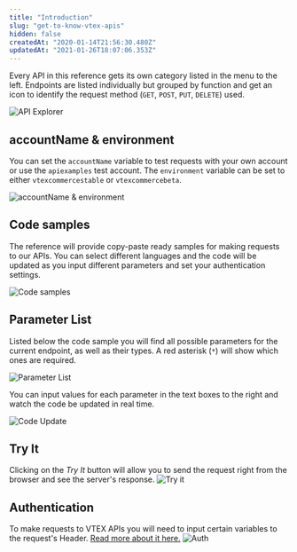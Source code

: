 ```yaml
---
title: "Introduction"
slug: "get-to-know-vtex-apis"
hidden: false
createdAt: "2020-01-14T21:56:30.480Z"
updatedAt: "2021-01-26T18:07:06.353Z"
---
```

Every API in this reference gets its own category listed in the menu to the left. Endpoints are listed individually but grouped by function and get an icon to identify the request method (`GET`, `POST`, `PUT`, `DELETE`) used.

 ![API Explorer](https://i.imgur.com/LleY6yZ.png "API Explorer")

## accountName & environment
You can set the `accountName` variable to test requests with your own account or use the `apiexamples` test account. The `environment` variable can be set to either `vtexcommercestable` or `vtexcommercebeta`.


![accountName & environment](https://i.imgur.com/jsOPHUn.png)

## Code samples
The reference will provide copy-paste ready samples for making requests to our APIs. You can select different languages and the code will be updated as you input different parameters and set your authentication settings. 

![Code samples](https://i.imgur.com/xRiXDzY.png)

## Parameter List
Listed below the code sample you will find all possible parameters for the current endpoint, as well as their types. A red asterisk (`*`) will show which ones are required.

![Parameter List](https://i.imgur.com/TEzc82x.png)

 You can input values for each parameter in the text boxes to the right and watch the code be updated in real time.

![Code Update](https://i.imgur.com/rQlj870.gif)

## Try It 
Clicking on the _Try It_ button will allow you to send the request right from the browser and see the server's response.
![Try it](https://i.imgur.com/WJVu08t.png)

## Authentication
To make requests to VTEX APIs you will need to input certain variables to the request's Header. [Read more about it here.](https://developers.vtex.com/docs/getting-started-authentication)
![Auth](https://i.imgur.com/2VBqhkz.png)